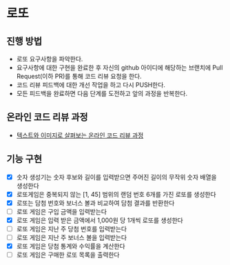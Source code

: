 # 로또
## 진행 방법
* 로또 요구사항을 파악한다.
* 요구사항에 대한 구현을 완료한 후 자신의 github 아이디에 해당하는 브랜치에 Pull Request(이하 PR)를 통해 코드 리뷰 요청을 한다.
* 코드 리뷰 피드백에 대한 개선 작업을 하고 다시 PUSH한다.
* 모든 피드백을 완료하면 다음 단계를 도전하고 앞의 과정을 반복한다.

## 온라인 코드 리뷰 과정
* [텍스트와 이미지로 살펴보는 온라인 코드 리뷰 과정](https://github.com/next-step/nextstep-docs/tree/master/codereview)

## 기능 구현

- [x] 숫자 생성기는 숫자 후보와 길이를 입력받으면 주어진 길이의 무작위 숫자 배열을 생성한다 
- [x] 로또게임은 중복되지 않는 [1, 45] 범위의 랜덤 번호 6개를 가진 로또를 생성한다
- [x] 로또는 담첨 번호와 보너스 볼과 비교하여 담첨 결과를 반환한다
- [ ] 로또 게임은 구입 금액을 입력받는다
- [x] 로또 게임은 입력 받은 금액에서 1,000원 당 1개씩 로또를 생성한다
- [ ] 로또 게임은 지난 주 당첨 번호를 입력받는다
- [ ] 로또 게임은 지난 주 보너스 볼을 입력받는다
- [x] 로또 게임은 당첨 통계와 수익률을 계산한다
- [ ] 로또 게임은 구매한 로또 목록을 출력한다